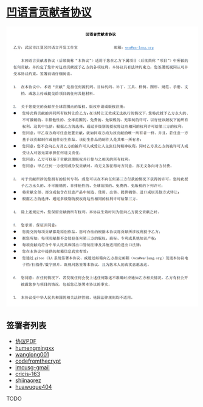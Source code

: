 # [凹语言贡献者协议](wca.pdf)

![](wca.png)

## 签署者列表

- [协议PDF](wca.pdf)
- [humengmingxx](wca-humengmingxx.pdf)
- [wanglong001](wca-wanglong001.pdf)
- [codefromthecrypt](wca-codefromthecrypt.pdf)
- [imcusg-gmail](wca-imcusg-gmail.pdf)
- [cricis-163](wca-cricis-163.pdf)
- [shiinaorez](wca-shiinaorez.pdf)
- [huawuque404](wca-huawuque404.pdf)

TODO
